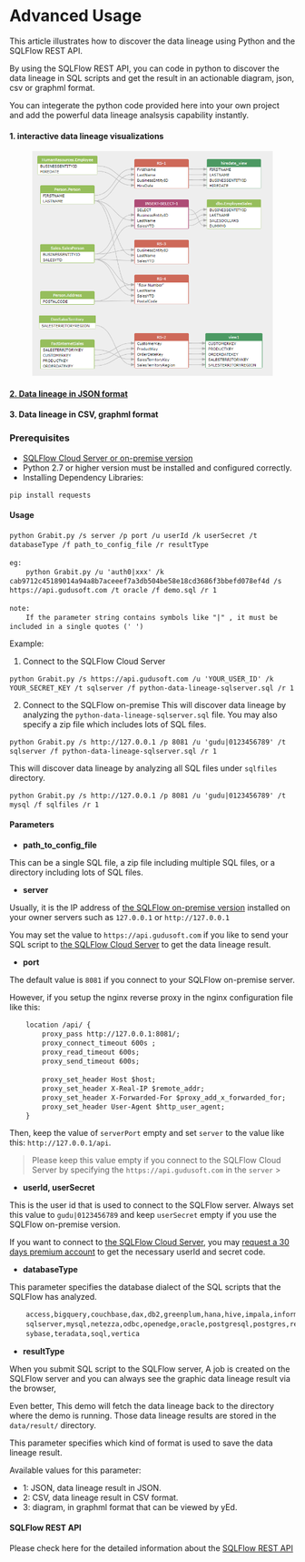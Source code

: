# Advanced Usage

This article illustrates how to discover the data lineage using Python and the SQLFlow REST API.

By using the SQLFlow REST API, you can code in python to discover the data lineage in SQL scripts and get the result in an actionable diagram, json, csv or graphml format.

You can integerate the python code provided here into your own project and add the powerful data lineage analsysis capability instantly.

#### 1. interactive data lineage visualizations

<figure><img src="../../.gitbook/assets/image.png" alt=""><figcaption></figcaption></figure>

#### [2. Data lineage in JSON format](https://github.com/sqlparser/sqlflow\_public/blob/master/api/python/advanced/python-data-lineage-result.json)

#### 3. Data lineage in CSV, graphml format

### Prerequisites

* [SQLFlow Cloud Server or on-premise version](https://github.com/sqlparser/sqlflow\_public/tree/master/api#prerequisites)
* Python 2.7 or higher version must be installed and configured correctly.
* Installing Dependency Libraries:

```
pip install requests
```

#### Usage

```
python Grabit.py /s server /p port /u userId /k userSecret /t databaseType /f path_to_config_file /r resultType 

eg: 
    python Grabit.py /u 'auth0|xxx' /k cab9712c45189014a94a8b7aceeef7a3db504be58e18cd3686f3bbefd078ef4d /s https://api.gudusoft.com /t oracle /f demo.sql /r 1
	
note:
    If the parameter string contains symbols like "|" , it must be included in a single quotes (' ')
```

Example:

1. Connect to the SQLFlow Cloud Server

```
python Grabit.py /s https://api.gudusoft.com /u 'YOUR_USER_ID' /k YOUR_SECRET_KEY /t sqlserver /f python-data-lineage-sqlserver.sql /r 1 
```

2. Connect to the SQLFlow on-premise This will discover data lineage by analyzing the `python-data-lineage-sqlserver.sql` file. You may also specify a zip file which includes lots of SQL files.

```
python Grabit.py /s http://127.0.0.1 /p 8081 /u 'gudu|0123456789' /t sqlserver /f python-data-lineage-sqlserver.sql /r 1 
```

This will discover data lineage by analyzing all SQL files under `sqlfiles` directory.

```
python Grabit.py /s http://127.0.0.1 /p 8081 /u 'gudu|0123456789' /t mysql /f sqlfiles /r 1 
```

#### Parameters

* **path\_to\_config\_file**

This can be a single SQL file, a zip file including multiple SQL files, or a directory including lots of SQL files.

* **server**

Usually, it is the IP address of [the SQLFlow on-premise version](https://www.gudusoft.com/sqlflow-on-premise-version/) installed on your owner servers such as `127.0.0.1` or `http://127.0.0.1`

You may set the value to `https://api.gudusoft.com` if you like to send your SQL script to [the SQLFlow Cloud Server](https://sqlflow.gudusoft.com) to get the data lineage result.

* **port**

The default value is `8081` if you connect to your SQLFlow on-premise server.

However, if you setup the nginx reverse proxy in the nginx configuration file like this:

```
    location /api/ {
        proxy_pass http://127.0.0.1:8081/;
        proxy_connect_timeout 600s ;
        proxy_read_timeout 600s;
        proxy_send_timeout 600s;
        
        proxy_set_header Host $host;
        proxy_set_header X-Real-IP $remote_addr;
        proxy_set_header X-Forwarded-For $proxy_add_x_forwarded_for;
        proxy_set_header User-Agent $http_user_agent;  
    }
```

Then, keep the value of `serverPort` empty and set `server` to the value like this: `http://127.0.0.1/api`.

> Please keep this value empty if you connect to the SQLFlow Cloud Server by specifying the `https://api.gudusoft.com` in the `server` >

* **userId, userSecret**

This is the user id that is used to connect to the SQLFlow server. Always set this value to `gudu|0123456789` and keep `userSecret` empty if you use the SQLFlow on-premise version.

If you want to connect to [the SQLFlow Cloud Server](https://sqlflow.gudusoft.com), you may [request a 30 days premium account](https://www.gudusoft.com/request-a-premium-account/) to get the necessary userId and secret code.

* **databaseType**

This parameter specifies the database dialect of the SQL scripts that the SQLFlow has analyzed.

```txt
	access,bigquery,couchbase,dax,db2,greenplum,hana,hive,impala,informix,mdx,mssql,
	sqlserver,mysql,netezza,odbc,openedge,oracle,postgresql,postgres,redshift,snowflake,
	sybase,teradata,soql,vertica
```

* **resultType**

When you submit SQL script to the SQLFlow server, A job is created on the SQLFlow server and you can always see the graphic data lineage result via the browser,

Even better, This demo will fetch the data lineage back to the directory where the demo is running. Those data lineage results are stored in the `data/result/` directory.

This parameter specifies which kind of format is used to save the data lineage result.

Available values for this parameter:

* 1: JSON, data lineage result in JSON.
* 2: CSV, data lineage result in CSV format.
* 3: diagram, in graphml format that can be viewed by yEd.

#### SQLFlow REST API

Please check here for the detailed information about the [SQLFlow REST API](https://github.com/sqlparser/sqlflow\_public/tree/master/api/sqlflow\_api.md)
